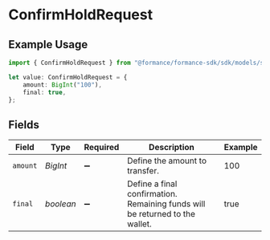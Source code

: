 # ConfirmHoldRequest

## Example Usage

```typescript
import { ConfirmHoldRequest } from "@formance/formance-sdk/sdk/models/shared";

let value: ConfirmHoldRequest = {
    amount: BigInt("100"),
    final: true,
};
```

## Fields

| Field                                                                        | Type                                                                         | Required                                                                     | Description                                                                  | Example                                                                      |
| ---------------------------------------------------------------------------- | ---------------------------------------------------------------------------- | ---------------------------------------------------------------------------- | ---------------------------------------------------------------------------- | ---------------------------------------------------------------------------- |
| `amount`                                                                     | *BigInt*                                                                     | :heavy_minus_sign:                                                           | Define the amount to transfer.                                               | 100                                                                          |
| `final`                                                                      | *boolean*                                                                    | :heavy_minus_sign:                                                           | Define a final confirmation. Remaining funds will be returned to the wallet. | true                                                                         |